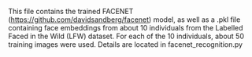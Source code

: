 This file contains the trained FACENET (https://github.com/davidsandberg/facenet) model, as well as a .pkl file containing face embeddings from about 10 individuals from the Labelled Faced in the Wild (LFW) dataset. For each of the 10 individuals, about 50 training images were used. Details are located in facenet_recognition.py 

